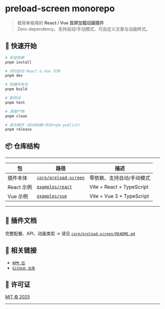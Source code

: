 # preload-screen monorepo

> 极简单易用的 **React / Vue 首屏加载动画插件**  
> Zero-dependency、支持自动/手动模式、可自定义文案与动画样式。

## 🚀 快速开始

```bash
# 安装依赖
pnpm install

# 同时启动 React & Vue 示例
pnpm dev

# 构建所有包
pnpm build

# 跑测试
pnpm test

# 清理产物
pnpm clean

# 发布插件（自动构建+测试+npm publish）
pnpm release  
```

## 📦 仓库结构

---
| 包         | 路径                                         | 描述                      |
| ---------- | -------------------------------------------- | ------------------------- |
| 插件本体   | [`core/preload-screen`](core/preload-screen) | 零依赖、支持自动/手动模式 |
| React 示例 | [`examples/react`](examples/react)           | Vite + React + TypeScript |
| Vue 示例   | [`examples/vue`](examples/vue)               | Vite + Vue 3 + TypeScript |
----------------------------------------------------------------------------------------

## 📖 插件文档

完整配置、API、动画类型 → 请见 [`core/preload-screen/README.md`](core/preload-screen/README.md) 

## 🔗 相关链接

 - [`NPM 包`](https://www.npmjs.com/package/preload-screen) 
 - [`GitHub 仓库`](https://github.com/Luoyangchengxiang/preload-screen/tree/monorepo)

## 📄 许可证

[MIT © 2025](https://github.com/Luoyangchengxiang/preload-screen?tab=MIT-1-ov-file#)

---